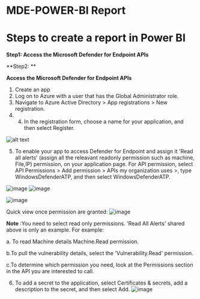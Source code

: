 # MDE-POWER-BI Report

# Steps to create a report in Power BI
**Step1: Access the Microsoft Defender for Endpoint APIs**

**Step2: **

**Access the Microsoft Defender for Endpoint APIs**
1. Create an app
2. Log on to Azure with a user that has the Global Administrator role.
3. Navigate to Azure Active Directory > App registrations > New registration.
4. 4. In the registration form, choose a name for your application, and then select Register.

![alt text](https://user-images.githubusercontent.com/67975253/156917305-a5e84c90-da05-4500-bab3-1b9cff296040.png)

5. To enable your app to access Defender for Endpoint and assign it 'Read all alerts' (assign all the releavant readonly permission such as machine, File,IP) permission, on your application page. For API permission, select API Permissions > Add permission > APIs my organization uses >, type WindowsDefenderATP, and then select WindowsDefenderATP.

![image](https://user-images.githubusercontent.com/67975253/156917367-89f00e13-231d-4ffa-9505-0f131e1c2f77.png)
![image](https://user-images.githubusercontent.com/67975253/156917516-d881e778-c2fb-4024-a3c7-dcde86ae3bec.png)

![image](https://user-images.githubusercontent.com/67975253/156929354-cb09c2ed-a349-45fc-9ae7-f7586f62cefd.png)

Quick view once permission are granted:
![image](https://user-images.githubusercontent.com/67975253/156929799-677b6075-5b0a-411e-9e57-b8858fdc1234.png)





 **Note** :You need to select read only permissions. 'Read All Alerts' shared above is only an example. For example:
 
a. To read Machine details Machine.Read  permission.

b.To pull the vulnerability details, select the 'Vulnerability.Read' permission.

c.To determine which permission you need, look at the Permissions section in the API you are interested to call.

 6. To add a secret to the application, select Certificates & secrets, add a description to the secret, and then select Add.
 ![image](https://user-images.githubusercontent.com/67975253/156928903-13460c42-b453-4d2c-a389-26c13559b8ec.png)


